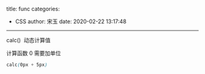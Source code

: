 title: func
categories:
 - CSS
author: 宋玉
date: 2020-02-22 13:17:48
---
calc()  动态计算值

计算函数 0 需要加单位

```css
calc(0px + 5px) 
```

